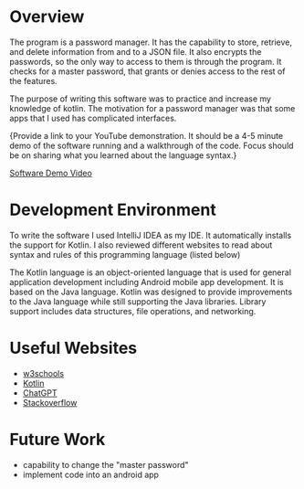 # Overview
The program is a password manager. It has the capability to store, retrieve, and delete information from and to a JSON file. 
It also encrypts the passwords, so the only way to access to them is through the program.
It checks for a master password, that grants or denies access to the rest of the features.

The purpose of writing this software was to practice and increase my knowledge of kotlin. 
The motivation for a password manager was that some apps that I used has complicated interfaces.

{Provide a link to your YouTube demonstration. It should be a 4-5 minute demo of the software running and a walkthrough of the code. Focus should be on sharing what you learned about the language syntax.}

[Software Demo Video](http://youtube.link.goes.here)

# Development Environment
To write the software I used IntelliJ IDEA as my IDE. It automatically installs the support for Kotlin.
I also reviewed different websites to read about syntax and rules of this programming language (listed below)

The Kotlin language is an object-oriented language that is used for general application development including Android mobile app development. 
It is based on the Java language. Kotlin was designed to provide improvements to the Java language while still supporting the Java libraries. 
Library support includes data structures, file operations, and networking.

# Useful Websites
- [w3schools](https://www.w3schools.com/kotlin/index.php)
- [Kotlin](https://kotlinlang.org/docs/getting-started.html)
- [ChatGPT](https://chat.openai.com/)
- [Stackoverflow](https://stackoverflow.com/)

# Future Work
- capability to change the "master password"
- implement code into an android app